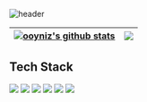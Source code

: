![header](https://capsule-render.vercel.app/api?type=waving&color=e3e1ee&height=300&section=header&text=Hello%20World&fontSize=90&animation=fadeIn&fontAlignY=38&desc=ooyniz's%20Profile!&descAlignY=51&descAlign=62)


<!--[![Top Langs](https://github-readme-stats.vercel.app/api/top-langs/?username=ooyniz&layout=compact)](https://github.com/ooyniz/github-readme-stats)-->


| <a href="https://github.com/ooyniz/github-readme-stats"><img align="center" src="https://github-readme-stats.vercel.app/api?username=ooyniz&show_icons=true&include_all_commits=true&theme=buefy&hide_border=true" alt="ooyniz's github stats" /></a> | <a href="https://github.com/ooyniz/github-readme-stats"><img align="center" src="https://github-readme-stats.vercel.app/api/top-langs/?username=ooyniz&layout=compact&theme=buefy&hide_border=true" /></a> |
| ------------- | ------------- |

<h2>Tech Stack</h2>

<p><img src="https://img.shields.io/badge/java-023E73?style=for-the-badge&logo=#007396&logoColor=white">
<img src="https://img.shields.io/badge/Python-F2D230?style=for-the-badge&logo=python&logoColor=White">
<img src="https://img.shields.io/badge/C++-4B71BF?style=for-the-badge&logo=c%2B%2B&logoColor=White">
<img src="https://img.shields.io/badge/Oracle-D92525?style=for-the-badge&logo=oracle&logoColor=white">
<img src="https://img.shields.io/badge/Kotlin-9B8EB3?style=for-the-badge&logo=kotlin&logoColor=white">
<img src="https://img.shields.io/badge/vue.js-4F8C76?style=for-the-badge&logo=vue.js&logoColor=white"></p>

